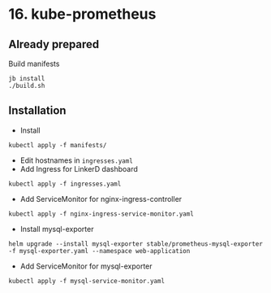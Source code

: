 # 16. kube-prometheus

## Already prepared

Build manifests

```
jb install
./build.sh
```

## Installation

* Install
```
kubectl apply -f manifests/
```
* Edit hostnames in `ingresses.yaml`
* Add Ingress for LinkerD dashboard
```
kubectl apply -f ingresses.yaml
```
* Add ServiceMonitor for nginx-ingress-controller
```
kubectl apply -f nginx-ingress-service-monitor.yaml
```
* Install mysql-exporter
```
helm upgrade --install mysql-exporter stable/prometheus-mysql-exporter -f mysql-exporter.yaml --namespace web-application
```
* Add ServiceMonitor for mysql-exporter
```
kubectl apply -f mysql-service-monitor.yaml
```
